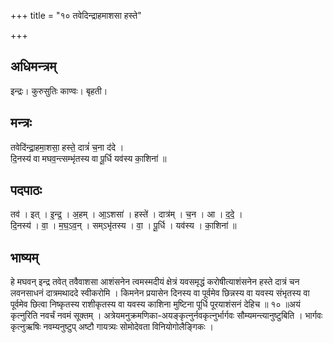 +++
title = "१० तवेदिन्द्राहमाशसा हस्ते"

+++
## अधिमन्त्रम्
इन्द्रः। कुरुसुतिः काण्वः। बृहती।

## मन्त्रः
तवेदि॑न्द्रा॒हमा॒शसा॒ हस्ते॒ दात्रं॑ च॒ना द॑दे ।  
दि॒नस्य॑ वा मघव॒न्त्सम्भृ॑तस्य वा पू॒र्धि यव॑स्य का॒शिना॑ ॥

## पदपाठः
तव॑ । इत् । इ॒न्द्र॒ । अ॒हम् । आ॒ऽशसा॑ । हस्ते॑ । दात्र॑म् । च॒न । आ । द॒दे॒ ।  
दि॒नस्य॑ । वा॒ । म॒घ॒ऽव॒न् । सम्ऽभृ॑तस्य । वा॒ । पू॒र्धि । यव॑स्य । का॒शिना॑ ॥

## भाष्यम्
हे मघवन् इन्द्र तवेत् तवैवाशसा आशंसनेन त्वमस्मदीयं क्षेत्रं यवसमृद्धं करोषीत्याशंसनेन हस्ते दात्रं चन लवनसाधनं दात्रमथाददे स्वीकरोमि । किमनेन प्रयासेन दिनस्य वा पूर्वमेव छिन्नस्य वा यवस्य संभृतस्य वा पूर्वमेव छित्वा निष्कृतस्य राशीकृतस्य वा यवस्य काशिना मुष्टिना पूर्धि पूरयाशंसनं देहिच ॥ १० ॥अयं कृत्नुरिति नवर्चं नवमं सूक्तम् । अत्रेयमनुक्रमणिका-अयङ्कृत्नुर्नवकृत्नुर्भार्गवः सौम्यमन्त्यानुष्टुबिति । भार्गवः कृत्नुऋषिः नवम्यनुष्टुप् अष्टौ गायत्र्यः सोमोदेवता विनियोगोलैङ्गिकः ।